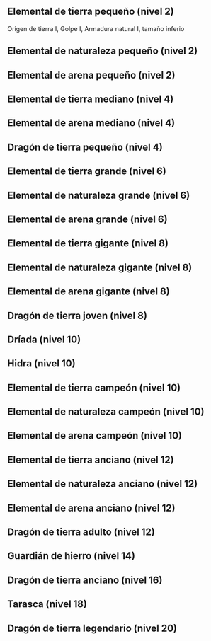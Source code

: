 ## Elemental de tierra pequeño (nivel 2)

Origen de tierra I, Golpe I, Armadura natural I, tamaño inferio

## Elemental de naturaleza pequeño (nivel 2)

## Elemental de arena pequeño (nivel 2)

## Elemental de tierra mediano (nivel 4)

## Elemental de arena mediano (nivel 4)

## Dragón de tierra pequeño (nivel 4)

## Elemental de tierra grande (nivel 6)

## Elemental de naturaleza grande (nivel 6)

## Elemental de arena grande (nivel 6)

## Elemental de tierra gigante (nivel 8)

## Elemental de naturaleza gigante (nivel 8)

## Elemental de arena gigante (nivel 8)

## Dragón de tierra joven (nivel 8)

## Dríada (nivel 10)

## Hidra (nivel 10)

## Elemental de tierra campeón (nivel 10)

## Elemental de naturaleza campeón (nivel 10)

## Elemental de arena campeón (nivel 10)

## Elemental de tierra anciano (nivel 12)

## Elemental de naturaleza anciano (nivel 12)

## Elemental de arena anciano (nivel 12)

## Dragón de tierra adulto (nivel 12)

## Guardián de hierro (nivel 14)

## Dragón de tierra anciano (nivel 16)

## Tarasca (nivel 18)

## Dragón de tierra legendario (nivel 20)